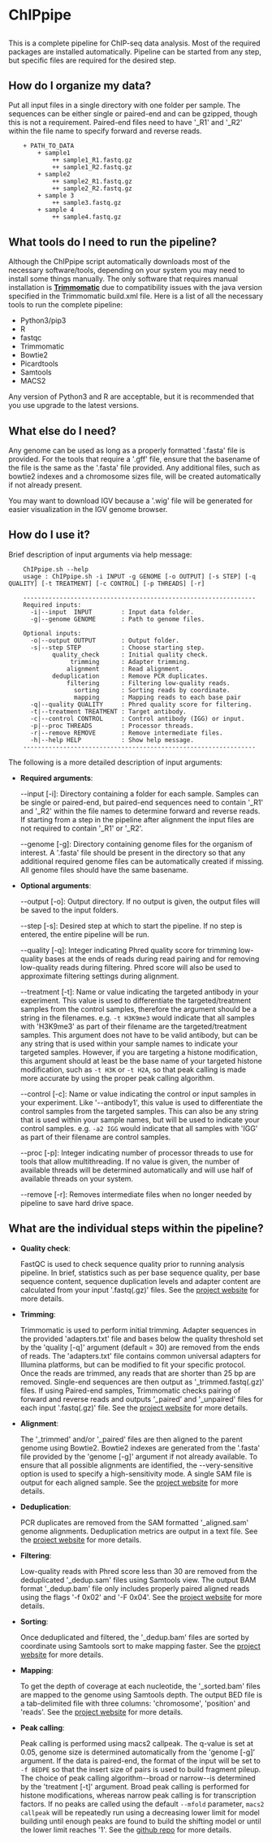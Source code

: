# ChIPpipe
##
This is a complete pipeline for ChIP-seq data analysis. Most of the required packages are installed automatically. Pipeline can be started from any step, but specific files are required for the desired step.

## How do I organize my data?

Put all input files in a single directory with one folder per sample. The sequences can be either single or paired-end and can be gzipped, though this is not a requirement. Paired-end files need to have '_R1' and '_R2' within the file name to specify forward and reverse reads.

```
    + PATH_TO_DATA
        + sample1
            ++ sample1_R1.fastq.gz
            ++ sample1_R2.fastq.gz
        + sample2
            ++ sample2_R1.fastq.gz
            ++ sample2_R2.fastq.gz
        + sample 3
            ++ sample3.fastq.gz
        + sample 4
            ++ sample4.fastq.gz
```

## What tools do I need to run the pipeline?

Although the ChIPpipe script automatically downloads most of the necessary software/tools, depending on your system you may need to install some things manually. The only software that requires manual installation is [**Trimmomatic**](http://www.usadellab.org/cms/?page=trimmomatic) due to compatibility issues with the java version specified in the Trimmomatic build.xml file. Here is a list of all the necessary tools to run the complete pipeline:

- Python3/pip3
- R
- fastqc
- Trimmomatic
- Bowtie2
- Picardtools
- Samtools
- MACS2

Any version of Python3 and R are acceptable, but it is recommended that you use upgrade to the latest versions.

## What else do I need?

Any genome can be used as long as a properly formatted '.fasta' file is provided. For the tools that require a '.gff' file, ensure that the basename of the file is the same as the '.fasta' file provided. Any additional files, such as bowtie2 indexes and a chromosome sizes file, will be created automatically if not already present.

You may want to download IGV because a '.wig' file will be generated for easier visualization in the IGV genome browser.

## How do I use it?

Brief description of input arguments via help message:

```
    ChIPpipe.sh --help
    usage : ChIPpipe.sh -i INPUT -g GENOME [-o OUTPUT] [-s STEP] [-q QUALITY] [-t TREATMENT] [-c CONTROL] [-p THREADS] [-r]

    ----------------------------------------------------------------
    Required inputs:
      -i|--input  INPUT        : Input data folder.
      -g|--genome GENOME       : Path to genome files.

    Optional inputs:
      -o|--output OUTPUT       : Output folder.
      -s|--step STEP           : Choose starting step.
            quality_check      : Initial quality check.
                 trimming      : Adapter trimming.
                alignment      : Read alignment.
            deduplication      : Remove PCR duplicates.
                filtering      : Filtering low-quality reads.
                  sorting      : Sorting reads by coordinate.
                  mapping      : Mapping reads to each base pair
      -q|--quality QUALITY     : Phred quality score for filtering.
      -t|--treatment TREATMENT : Target antibody.
      -c|--control CONTROL     : Control antibody (IGG) or input.
      -p|--proc THREADS        : Processor threads.
      -r|--remove REMOVE       : Remove intermediate files.
      -h|--help HELP           : Show help message.
    ----------------------------------------------------------------
```

The following is a more detailed description of input arguments:

- **Required arguments**:

    --input [-i]: Directory containing a folder for each sample. Samples can be single or paired-end, but paired-end sequences need to contain '_R1' and '_R2' within the file names to determine forward and reverse reads. If starting from a step in the pipeline after alignment the input files are not required to contain '_R1' or '_R2'.

    --genome [-g]: Directory containing genome files for the organism of interest. A '.fasta' file should be present in the directory so that any additional required genome files can be automatically created if missing. All genome files should have the same basename.

- **Optional arguments**:

    --output [-o]: Output directory. If no output is given, the output files will be saved to the input folders.

    --step [-s]: Desired step at which to start the pipeline. If no step is entered, the entire pipeline will be run.

    --quality [-q]: Integer indicating Phred quality score for trimming low-quality bases at the ends of reads during read pairing and for removing low-quality reads during filtering. Phred score will also be used to approximate filtering settings during alignment.

    --treatment [-t]: Name or value indicating the targeted antibody in your experiment. This value is used to differentiate the targeted/treatment samples from the control samples, therefore the argument should be a string in the filenames. e.g. ```-t H3K9me3``` would indicate that all samples with 'H3K9me3' as part of their filename are the targeted/treatment samples. This argument does not have to be valid antibody, but can be any string that is used within your sample names to indicate your targeted samples. However, if you are targeting a histone modification, this argument should at least be the base name of your targeted histone modification, such as ```-t H3K``` or ```-t H2A```, so that peak calling is made more accurate by using the proper peak calling algorithm.

    --control [-c]: Name or value indicating the control or input samples in your experiment. Like '--antibody1', this value is used to differentiate the control samples from the targeted samples. This can also be any string that is used within your sample names, but will be used to indicate your control samples. e.g. ```-a2 IGG``` would indicate that all samples with 'IGG' as part of their filename are control samples.

    --proc [-p]: Integer indicating number of processor threads to use for tools that allow multithreading. If no value is given, the number of available threads will be determined automatically and will use half of available threads on your system.

    --remove [-r]: Removes intermediate files when no longer needed by pipeline to save hard drive space.

## What are the individual steps within the pipeline?

- **Quality check**:

    FastQC is used to check sequence quality prior to running analysis pipeline. In brief, statistics such as per base sequence quality, per base sequence content, sequence duplication levels and adapter content are calculated from your input '.fastq(.gz)' files. See the [project website](https://www.bioinformatics.babraham.ac.uk/projects/fastqc/) for more details.

- **Trimming**:

    Trimmomatic is used to perform initial trimming. Adapter sequences in the provided 'adapters.txt' file and bases below the quality threshold set by the 'quality [-q]' argument (default = 30) are removed from the ends of reads. The 'adapters.txt' file contains common universal adapters for Illumina platforms, but can be modified to fit your specific protocol. Once the reads are trimmed, any reads that are shorter than 25 bp are removed. Single-end sequences are then output as '_trimmed.fastq(.gz)' files. If using Paired-end samples, Trimmomatic checks pairing of forward and reverse reads and outputs '_paired' and '_unpaired' files for each input '.fastq(.gz)' file. See the [project website](http://www.usadellab.org/cms/?page=trimmomatic) for more details.

- **Alignment**:

    The '_trimmed' and/or '_paired' files are then aligned to the parent genome using Bowtie2. Bowtie2 indexes are generated from the '.fasta' file provided by the 'genome [-g]' argument if not already available. To ensure that all possible alignments are identified, the --very-sensitive option is used to specify a high-sensitivity mode. A single SAM file is output for each aligned sample. See the [project website](https://bowtie-bio.sourceforge.net/bowtie2/index.shtml) for more details.

- **Deduplication**:

    PCR duplicates are removed from the SAM formatted '_aligned.sam' genome alignments. Deduplication metrics are output in a text file. See the [project website](https://broadinstitute.github.io/picard/) for more details.

- **Filtering**:

    Low-quality reads with Phred score less than 30 are removed from the deduplicated '_dedup.sam' files using Samtools view. The output BAM format '_dedup.bam' file only includes properly paired aligned reads using the flags '-f 0x02' and '-F 0x04'. See the [project website](https://www.htslib.org/doc/samtools.html) for more details.

- **Sorting**:

    Once deduplicated and filtered, the '_dedup.bam' files are sorted by coordinate using Samtools sort to make mapping faster. See the [project website](https://www.htslib.org/doc/samtools.html) for more details.

- **Mapping**:

    To get the depth of coverage at each nucleotide, the '_sorted.bam' files are mapped to the genome using Samtools depth. The output BED file is a tab-delimited file with three columns: 'chromosome', 'position' and 'reads'. See the [project website](https://www.htslib.org/doc/samtools.html) for more details.

- **Peak calling**:

    Peak calling is performed using macs2 callpeak. The q-value is set at 0.05, genome size is determined automatically from the 'genome [-g]' argument. If the data is paired-end, the format of the input will be set to ```-f BEDPE``` so that the insert size of pairs is used to build fragment pileup. The choice of peak calling algorithm--broad or narrow--is determined by the 'treatment [-t]' argument. Broad peak calling is performed for histone modifications, whereas narrow peak calling is for transcription factors. If no peaks are called using the default ```--mfold``` parameter, ```macs2 callpeak``` will be repeatedly run using a decreasing lower limit for model building until enough peaks are found to build the shifting model or until the lower limit reaches '1'. See the [github repo](https://github.com/macs3-project/MACS) for more details.
